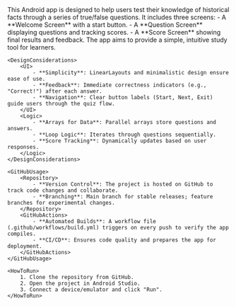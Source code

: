 <README>
    <Application>
        <Title>Flashcard Quiz App</Title>
        <Purpose>
            This Android app is designed to help users test their knowledge of historical facts through a series of true/false questions. It includes three screens:
            - A **Welcome Screen** with a start button.
            - A **Question Screen** displaying questions and tracking scores.
            - A **Score Screen** showing final results and feedback.
            The app aims to provide a simple, intuitive study tool for learners.
        </Purpose>
    </Application>

    <DesignConsiderations>
        <UI>
            - **Simplicity**: LinearLayouts and minimalistic design ensure ease of use.  
            - **Feedback**: Immediate correctness indicators (e.g., "Correct!") after each answer.  
            - **Navigation**: Clear button labels (Start, Next, Exit) guide users through the quiz flow.  
        </UI>
        <Logic>
            - **Arrays for Data**: Parallel arrays store questions and answers.  
            - **Loop Logic**: Iterates through questions sequentially.  
            - **Score Tracking**: Dynamically updates based on user responses.  
        </Logic>
    </DesignConsiderations>

    <GitHubUsage>
        <Repository>
            - **Version Control**: The project is hosted on GitHub to track code changes and collaborate.  
            - **Branching**: Main branch for stable releases; feature branches for experimental changes.  
        </Repository>
        <GitHubActions>
            - **Automated Builds**: A workflow file (.github/workflows/build.yml) triggers on every push to verify the app compiles.  
            - **CI/CD**: Ensures code quality and prepares the app for deployment.  
        </GitHubActions>
    </GitHubUsage>

    <HowToRun>
        1. Clone the repository from GitHub.  
        2. Open the project in Android Studio.  
        3. Connect a device/emulator and click "Run".  
    </HowToRun>
</README>
